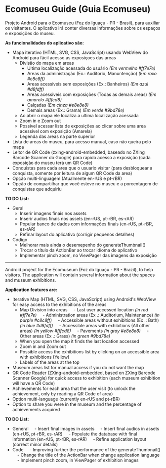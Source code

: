 # Ecomuseu Guide (Guia Ecomuseu)

Projeto Android para o Ecomuseu (Foz do Iguaçu - PR - Brasil), para auxiliar os visitantes. O aplicativo irá conter diversas informações sobre os espaços e exposições do museu.

<b>As funcionalidades do aplicativo são:</b>
- Mapa iterativo (HTML, SVG, CSS, JavaScript) usando WebView do Android para fácil acesso as exposiçoes das areas
  - Divisão do mapa em areas
    - Ultima localização acessada do usuário <i>(Em vermelho #ff7e7e)</i>
    - Areas da administração (Ex.: Auditorio, Manuntenção) <i>(Em roxo #c8c8ff)</i>
    - Areas acessiveis sem exposições (Ex.: Banheiros) <i>(Em azul #d8fdff)</i>
    - Areas acessiveis com exposições (Todas as demais areas) <i>(Em amarelo #fffcd8)</i>
    - Calçadas <i>(Em cinza #e8e8e8)</i>
    - Demais areas (Ex.: Grama) <i>(Em verde #9bd78e)</i>
  - Ao abrir o mapa ele localiza a ultima localização acessada
  - Zoom in e Zoom out
  - Possivel acessar lista de exposições ao clicar sobre uma area acessivel com exposição (Amarela)
  - Legenda das areas na parte superior
- Lista de areas do museu, para acesso manual, caso não queira pelo mapa
- Leitor de QR Code (zxing-android-embedded, baseado no ZXing Barcode Scanner do Google) para rapido acesso a exposição (cada exposição do museu terá um QR Code)
- Conquistas para cada area que o usuario visitar (para desbloquear a conquista, somente por leitura de algum QR Code da area)
- Opção multi-linguagem (Atualmente en-rUS e pt-rBR)
- Opção de compartilhar que você esteve no museu e a porcentagem de conquistas que adquiriu

<b>TO DO List:</b>
- Geral
    - Inserir imagens finais nos assets
    - Inserir audios finais nos assets (en-rUS, pt-rBR, es-rAR)
    - Popular banco de dados com informações finais (en-rUS, pt-rBR, es-rAR)
    - Refinar layout do aplicativo (corrigir pequenos detalhes)
- Código
    - Melhorar mais ainda o desemepenho do generateThumbnail()
    - Trocar o título da ActionBar ao trocar idioma do aplicativo
    - Implementar pinch zoom, no ViewPager das imagens da exposição
	
	
-----------------------------


Android project for the Ecomuseum (Foz do Iguaçu - PR - Brazil), to help visitors. The application will contain several information about the spaces and museum exhibitions.

<b>Application features are:</b>
- Iterative Map (HTML, SVG, CSS, JavaScript) using Android's WebView for easy access to the exhibitions of the areas
	- Map Division into areas
	    - Last user accessed location <i>(in red #ff7e7e)</i>
	    - Administration areas (Ex .: Auditorium, Maintenance) <i>(in purple #c8c8ff)</i>
	    - Accessible areas without exhibitions (Ex .: Bath) <i>(in blue #d8fdff)</i>
	    - Accessible areas with exhibitions (All other areas) <i>(in yellow #fffcd8)</i>
	    - Pavements <i>(in gray #e8e8e8)</i>
	    - Other areas (Ex .: Grass) <i>(in green #9bd78e)</i>
	- When you open the map it finds the last location accessed
	- Zoom in and Zoom out
	- Possible access the exhibitions list by clicking on an accessible area with exhibitions (Yellow)
	- Labels of the areas at the top
- Museum areas list for manual access if you do not want the map
- QR Code Reader (ZXing-android-embedded, based on ZXing Barcode Scanner Google) for quick access to exhibition (each museum exhibition will have a QR Code)
- Achievements for each area that the user visit (to unlock the achievement, only by reading a QR Code of area)
- Option multi-language (currently en-rUS and pt-rBR)
- Option to share you were in the museum and the percentage of achievements acquired

<b> TO DO List: </b>
- General
    - Insert final images in assets
    - Insert final audios in assets (en-rUS, pt-rBR, es-rAR)
    - Populate the database with final information (en-rUS, pt-rBR, es-rAR)
    - Refine application layout (correct minor details)
- Code
    - Improving further the performance of the generateThumbnail()
    - Change the title of the ActionBar when change application language
    - Implement pinch zoom, in ViewPager of exhibition images

